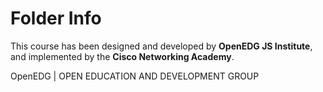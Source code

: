 # Folder Info

This course has been designed and developed by **OpenEDG JS Institute**, and
implemented by the **Cisco Networking Academy**.

OpenEDG | OPEN EDUCATION AND DEVELOPMENT GROUP
